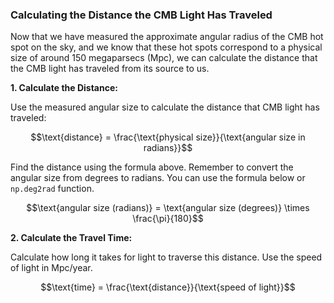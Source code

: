 ### Calculating the Distance the CMB Light Has Traveled

Now that we have measured the approximate angular radius of the CMB hot spot on the sky, and we know that these hot spots correspond to a physical size of around 150 megaparsecs (Mpc), we can calculate the distance that the CMB light has traveled from its source to us.

**1. Calculate the Distance:**

Use the measured angular size to calculate the distance that CMB light has traveled:

$$\text{distance} = \frac{\text{physical size}}{\text{angular size in radians}}$$

Find the distance using the formula above. Remember to convert the angular size from degrees to radians. You can use the formula below or `np.deg2rad` function.

$$\text{angular size (radians)} = \text{angular size (degrees)} \times \frac{\pi}{180}$$

**2. Calculate the Travel Time:**

Calculate how long it takes for light to traverse this distance. Use the speed of light in Mpc/year.

$$\text{time} = \frac{\text{distance}}{\text{speed of light}}$$